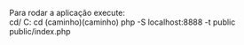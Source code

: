 
Para rodar a aplicação execute:  
    cd/
    C:
    cd (caminho)\(caminho)
    php -S localhost:8888 -t public public/index.php